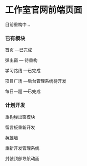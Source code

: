 # 工作室官网前端页面

目前重构中...

### 已有模块

首页 —已完成

弹出窗 — 待重构

学习路线 —已完成

项目广场 —后台管理系统待开发

每日一题 —已完成

### 计划开发

重构弹出窗模块

留言板重新开发

英雄墙

重新开发管理系统

封装顶部导航动画
